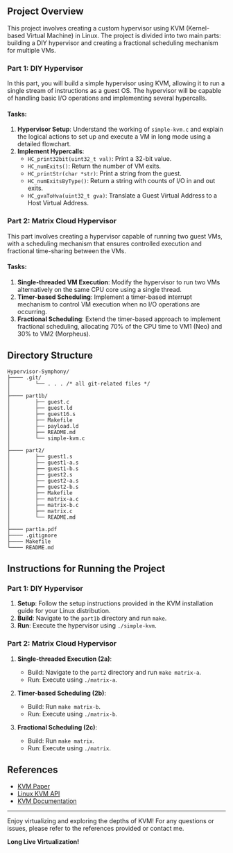 ## Project Overview

This project involves creating a custom hypervisor using KVM (Kernel-based Virtual Machine) in Linux. The project is divided into two main parts: building a DIY hypervisor and creating a fractional scheduling mechanism for multiple VMs. 

### Part 1: DIY Hypervisor

In this part, you will build a simple hypervisor using KVM, allowing it to run a single stream of instructions as a guest OS. The hypervisor will be capable of handling basic I/O operations and implementing several hypercalls.

#### Tasks:

1. **Hypervisor Setup**: Understand the working of `simple-kvm.c` and explain the logical actions to set up and execute a VM in long mode using a detailed flowchart.
2. **Implement Hypercalls**:
    - `HC_print32bit(uint32_t val)`: Print a 32-bit value.
    - `HC_numExits()`: Return the number of VM exits.
    - `HC_printStr(char *str)`: Print a string from the guest.
    - `HC_numExitsByType()`: Return a string with counts of I/O in and out exits.
    - `HC_gvaToHva(uint32_t gva)`: Translate a Guest Virtual Address to a Host Virtual Address.

### Part 2: Matrix Cloud Hypervisor

This part involves creating a hypervisor capable of running two guest VMs, with a scheduling mechanism that ensures controlled execution and fractional time-sharing between the VMs.

#### Tasks:

1. **Single-threaded VM Execution**: Modify the hypervisor to run two VMs alternatively on the same CPU core using a single thread.
2. **Timer-based Scheduling**: Implement a timer-based interrupt mechanism to control VM execution when no I/O operations are occurring.
3. **Fractional Scheduling**: Extend the timer-based approach to implement fractional scheduling, allocating 70% of the CPU time to VM1 (Neo) and 30% to VM2 (Morpheus).

## Directory Structure

```
Hypervisor-Symphony/
├──── .git/
│        └── . . . /* all git-related files */
│
├──── part1b/
│        ├── guest.c
│        ├── guest.ld
│        ├── guest16.s
│        ├── Makefile
│        ├── payload.ld
│        ├── README.md
│        └── simple-kvm.c
│
├──── part2/
│        ├── guest1.s
│        ├── guest1-a.s
│        ├── guest1-b.s
│        ├── guest2.s
│        ├── guest2-a.s
│        ├── guest2-b.s
│        ├── Makefile
│        ├── matrix-a.c
│        ├── matrix-b.c
│        ├── matrix.c
│        └── README.md
│
├──── part1a.pdf
├──── .gitignore
├──── Makefile
└──── README.md
```

## Instructions for Running the Project

### Part 1: DIY Hypervisor

1. **Setup**: Follow the setup instructions provided in the KVM installation guide for your Linux distribution.
2. **Build**: Navigate to the `part1b` directory and run `make`.
3. **Run**: Execute the hypervisor using `./simple-kvm`.

### Part 2: Matrix Cloud Hypervisor

1. **Single-threaded Execution (2a)**:
    - Build: Navigate to the `part2` directory and run `make matrix-a`.
    - Run: Execute using `./matrix-a`.

2. **Timer-based Scheduling (2b)**:
    - Build: Run `make matrix-b`.
    - Run: Execute using `./matrix-b`.

3. **Fractional Scheduling (2c)**:
    - Build: Run `make matrix`.
    - Run: Execute using `./matrix`.

## References

- [KVM Paper](link1)
- [Linux KVM API](link2)
- [KVM Documentation](link3)

---

Enjoy virtualizing and exploring the depths of KVM! For any questions or issues, please refer to the references provided or contact me.

**Long Live Virtualization!**
